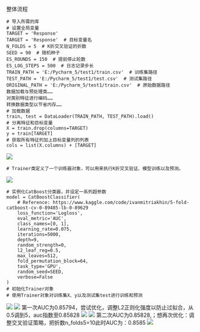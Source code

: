 整体流程

```
# 导入所需的库
# 设置全局变量
TARGET = 'Response'
TARGET = 'Response'  # 目标变量名
N_FOLDS = 5  # K折交叉验证的折数
SEED = 90  # 随机种子
ES_ROUNDS = 150  # 提前停止轮数
ES_LOG_STEPS = 500  # 日志记录步长
TRAIN_PATH = 'E:/Pycharm_5/test1/train.csv'  # 训练集路径
TEST_PATH = 'E:/Pycharm_5/test1/test.csv'  # 测试集路径
ORIGINAL_PATH = 'E:/Pycharm_5/test1/train.csv'  # 原始数据路径
数据加载与预处理类……
对类别特征进行编码……
转换数据类型以节省内存……
# 加载数据
train, test = DataLoader(TRAIN_PATH, TEST_PATH).load()
# 分离特征和目标变量
X = train.drop(columns=TARGET)
y = train[TARGET]
# 获取所有特征列加上目标变量列的列表
cols = list(X.columns) + [TARGET]  
```
![](img.png)
```
# Trainer类定义了一个训练器对象，可以用来执行K折交叉验证、模型训练以及预测。
```
![](img_1.png)
```
# 实例化CatBoost分类器，并设定一系列超参数
model = CatBoostClassifier(
    # Reference: https://www.kaggle.com/code/ivanmitriakhin/5-fold-catboost-cv-0-89485-lb-0-89629
    loss_function='Logloss',
    eval_metric='AUC',
    class_names=[0, 1],
    learning_rate=0.075,
    iterations=5000,
    depth=9,
    random_strength=0,
    l2_leaf_reg=0.5,
    max_leaves=512,
    fold_permutation_block=64,
    task_type='GPU',
    random_seed=SEED,
    verbose=False
)
# 初始化Trainer对象
# 使用Trainer对象对训练集X、y以及测试集test进行训练和预测
```
![](img_2.png)
![](img_3.png)
第一次AUC为0.85794，尝试优化，调整L2正则化强度以防止过拟合，从0.5调到5，auc指数至0.85828
![](img_4.png)
![](img_5.png)
第二次AUC为0.85828,；想再次优化：调整交叉验证策略，把折数n_folds5=10此时AUC为：0.8585
![](img_5.png)




